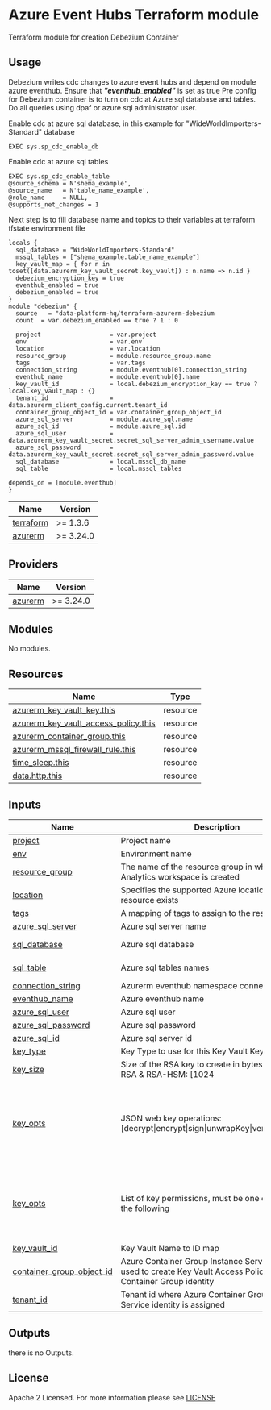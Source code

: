 # Azure Event Hubs Terraform module
Terraform module for creation Debezium Container

## Usage
Debezium writes cdc changes to azure event hubs and depend on module azure eventhub. Ensure that _**"eventhub_enabled"**_ is set as true
Pre config for Debezium container is to turn on cdc at Azure sql database and tables.
Do all queries using dpaf or azure sql administrator user.

Enable cdc at azure sql database, in this example for "WideWorldImporters-Standard" database
```
EXEC sys.sp_cdc_enable_db
```

Enable cdc at azure sql tables
```
EXEC sys.sp_cdc_enable_table
@source_schema = N'shema_example',
@source_name   = N'table_name_example',
@role_name     = NULL,
@supports_net_changes = 1
```

Next step is to fill database name and topics to their variables at terraform tfstate environment file
```
locals {
  sql_database = "WideWorldImporters-Standard"
  mssql_tables = ["shema_example.table_name_example"]
  key_vault_map = { for n in toset([data.azurerm_key_vault_secret.key_vault]) : n.name => n.id }
  debezium_encryption_key = true
  eventhub_enabled = true
  debezium_enabled = true
}
module "debezium" {
  source   = "data-platform-hq/terraform-azurerm-debezium
  count  = var.debezium_enabled == true ? 1 : 0

  project                   = var.project
  env                       = var.env
  location                  = var.location
  resource_group            = module.resource_group.name
  tags                      = var.tags
  connection_string         = module.eventhub[0].connection_string
  eventhub_name             = module.eventhub[0].name
  key_vault_id              = local.debezium_encryption_key == true ? local.key_vault_map : {}
  tenant_id                 = data.azurerm_client_config.current.tenant_id
  container_group_object_id = var.container_group_object_id
  azure_sql_server          = module.azure_sql.name
  azure_sql_id              = module.azure_sql.id
  azure_sql_user            = data.azurerm_key_vault_secret.secret_sql_server_admin_username.value
  azure_sql_password        = data.azurerm_key_vault_secret.secret_sql_server_admin_password.value
  sql_database              = local.mssql_db_name
  sql_table                 = local.mssql_tables

depends_on = [module.eventhub]
}
```
<!-- BEGIN_TF_DOCS -->

| Name | Version |
|------|---------|
| <a name="requirement_terraform"></a> [terraform](#requirement\_terraform) | >= 1.3.6 |
| <a name="requirement_azurerm"></a> [azurerm](#requirement\_azurerm) | >= 3.24.0 |

## Providers

| Name | Version |
|------|---------|
| <a name="provider_azurerm"></a> [azurerm](#provider\_azurerm) | >= 3.24.0 |

## Modules

No modules.

## Resources

| Name | Type |
|------|------|
| [azurerm_key_vault_key.this](https://registry.terraform.io/providers/hashicorp/azurerm/latest/docs/resources/key_vault_key) | resource |
| [azurerm_key_vault_access_policy.this](https://registry.terraform.io/providers/hashicorp/azurerm/latest/docs/resources/key_vault_access_policy) | resource |
| [azurerm_container_group.this](https://registry.terraform.io/providers/hashicorp/azurerm/latest/docs/resources/container_group) | resource |
| [azurerm_mssql_firewall_rule.this](https://registry.terraform.io/providers/hashicorp/azurerm/latest/docs/resources/mssql_firewall_rule) | resource |
| [time_sleep.this](https://registry.terraform.io/providers/hashicorp/time/latest/docs/resources/sleep) | resource |
| [data.http.this](https://registry.terraform.io/providers/hashicorp/http/latest/docs/data-sources/http) | resource |

## Inputs

| Name | Description | Type | Default | Required |
|------|-------------|------|---------|:--------:|
| <a name="input_project"></a> [project](#input\_project) | Project name | `string` | n/a | yes |
| <a name="input_env"></a> [env](#input\_env) | Environment name | `string` | n/a | yes |
| <a name="input_resource_group"></a> [resource\_group](#input\_resource\_group) | The name of the resource group in which the Log Analytics workspace is created | `string` | n/a | yes |
| <a name="input_location"></a> [location](#input\_location) | Specifies the supported Azure location where the resource exists | `string` | n/a | yes |
| <a name="input_tags"></a> [tags](#input\_tags) | A mapping of tags to assign to the resource | map | {} | no |
| <a name="input_azure_sql_server"></a> [azure\_sql\_server](#input\_azure_sql_server) | Azure sql server name | `string` | n/a | no |
| <a name="input_sql_database"></a> [sql\_database](#input\_sql_database) | Azure sql database | `string` | "example-database" | no |
| <a name="input_sql_table"></a> [sql\_table](#input\_sql_table) | Azure sql tables names | list(string) | ["dbo.example-table"] | no |
| <a name="input_connection_string"></a> [connection\_string](#input\_connection_string) | Azurerm eventhub namespace connection string | string | n/a | yes |
| <a name="input_eventhub_name"></a> [eventhub\_name](#input\_eventhub_name) | Azure eventhub name | `string` | n/a | yes |
| <a name="input_azure_sql_user"></a> [azure\_sql\_user](#input\_azure_sql_user) | Azure sql user | `string` | n/a | yes |
| <a name="input_azure_sql_password"></a> [azure\_sql\_password](#input\_azure_sql_password) | Azure sql password | `string` | n/a | yes |
| <a name="input_azure_sql_id"></a> [azure\_sql\_id](#input\_azure_sql_id) | Azure sql server id | `string` | n/a | yes |
| <a name="input_key_type"></a> [key\_type](#input\_key_type) | Key Type to use for this Key Vault Key: [EC|EC-HSM|Oct|RSA|RSA-HSM] | `string` | "RSA" | no |
| <a name="input_key_size"></a> [key\_size](#input\_key_size) | Size of the RSA key to create in bytes, requied for RSA & RSA-HSM: [1024|2048] | `number`| 2048 | no |
| <a name="input_key_opts"></a> [key\_opts](#input\_key_opts) | JSON web key operations: [decrypt\|encrypt\|sign\|unwrapKey\|verify\|wrapKey] | `list(string)` | <pre>[<br>  "decrypt",<br>  "encrypt",<br>  "sign",<br>  "unwrapKey",<br>  "verify",<br>  "wrapKey"<br>]</pre> | no |
| <a name="input_access_policy_permissions"></a> [key\_opts](#input\_access\_policy\_permissions) | List of key permissions, must be one or more from the following | `list(string)` | <pre>[<br>  "Get",<br>  "List",<br>  "Verify",<br>  "WrapKey",<br>  "UnwrapKey"<br>]</pre> | no |
| <a name="input_key_vault_id"></a> [key\_vault\_id](#input\_key\_vault\_id) | Key Vault Name to ID map | `map(string)` | {} | no |
| <a name="input_container_group_object_id"></a> [container\_group\_object\_id](#input\_container\_group\_object\_id) | Azure Container Group Instance Service object id, used to create Key Vault Access Policy for Container Group identity | `string` | n/a | yes |
| <a name="input_tenant_id"></a> [tenant\_id](#input\_tenant\_id) | Tenant id where Azure Container Group Instance Service identity is assigned | `string` | n/a | yes |

## Outputs
there is no Outputs.

<!-- END_TF_DOCS -->

## License

Apache 2 Licensed. For more information please see [LICENSE](https://github.com/data-platform-hq/terraform-azurerm-mssql-database/blob/main/LICENSE)
